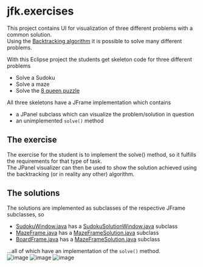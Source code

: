 # jfk.exercises
This project contains UI for visualization of three different problems with a common solution.  
Using the [Backtracking algorithm](https://www.geeksforgeeks.org/backtracking-algorithms/) it is possible to solve many different problems.  

With this Eclipse project the students get skeleton code for three different problems
- Solve a Sudoku
- Solve a maze
- Solve the [8 queen puzzle](https://en.wikipedia.org/wiki/Eight_queens_puzzle)

All three skeletons have a JFrame implementation which contains
- a JPanel subclass which can visualize the problem/solution in question
- an unimplemented `solve()` method

## The exercise
The exercise for the student is to implement the solve() method, so it fulfills the requirements for that type of task.  
The JPanel visualizer can then be used to show the solution achieved using the backtracking (or in reality any other) algorithm.

## The solutions
The solutions are implemented as subclasses of the respective JFrame subclasses, so 
- [SudokuWindow.java](https://github.com/UCN-programming-2-JFK/jfk.exercises/blob/master/src/jfk/exercises/skeletons/sudoku/ui/SudokuWindow.java) has a [SudokuSolutionWindow.java](https://github.com/UCN-programming-2-JFK/jfk.exercises/blob/master/src/jfk/exercises/skeletons/solutions/SudokuSolutionWindow.java) subclass 
- [MazeFrame.java](https://github.com/UCN-programming-2-JFK/jfk.exercises/blob/master/src/jfk/exercises/skeletons/maze/ui/MazeFrame.java) has a [MazeFrameSolution.java](https://github.com/UCN-programming-2-JFK/jfk.exercises/blob/master/src/jfk/exercises/skeletons/solutions/MazeFrameSolutionWindow.java) subclass 
- [BoardFrame.java](https://github.com/UCN-programming-2-JFK/jfk.exercises/blob/master/src/jfk/exercises/skeletons/eightqueens/ui/BoardFrame.java) has a [MazeFrameSolution.java](https://github.com/UCN-programming-2-JFK/jfk.exercises/blob/master/src/jfk/exercises/skeletons/solutions/EightQueenSolutionWindow.java) subclass 

...all of which have an implementation of the `solve()` method.  
![image](https://user-images.githubusercontent.com/3811290/200328362-470976bf-8628-499a-ad1f-2b28a2f70a15.png)
![image](https://user-images.githubusercontent.com/3811290/200328340-8edf18b6-33a4-4ae3-9752-432f42fbe483.png)
![image](https://user-images.githubusercontent.com/3811290/200328432-e5c3a156-623d-4ce6-a118-1c940f11c820.png)

